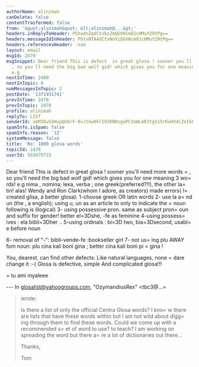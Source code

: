 ```yaml
---
authorName: alinimah
canDelete: false
contentTrasformed: false
from: '&quot;alinimah&quot; &lt;alinimah@...&gt;'
headers.inReplyToHeader: PGtwdnZqdCtxbzZmQGVHcm91cHMuY29tPg==
headers.messageIdInHeader: PGtxNTA4dCtxNnViQGVHcm91cHMuY29tPg==
headers.referencesHeader: .nan
layout: email
msgId: 2479
msgSnippet: Dear friend This is defect  in great glosa ! sooner you ll need more words
  , so you ll need the big bad wolf gid! which gives you for one meaning 3 words!
  e.g
nextInTime: 2480
nextInTopic: 0
numMessagesInTopic: 2
postDate: '1371931741'
prevInTime: 2478
prevInTopic: 2478
profile: alinimah
replyTo: LIST
senderId: x6M3OvGXHvpQU6rF-9vJtnw0klS92KNRsgaPC3oWLmR2tg515rKuHXdiZeIkFXu0FOaxGm8GrnWtZYQSY7l8x8MUKyCjqw
spamInfo.isSpam: false
spamInfo.reason: '12'
systemMessage: false
title: 'Re: 1000 glosa words'
topicId: 2478
userId: 503879723
---
```


Dear friend
This is defect  in great glosa ! sooner you'll need more words =
, so you'll need the big bad wolf gid! which gives you for one meaning 3 wo=
rds! e.g nima , nomina; lexa, verba ; one greek(preferred?!!), the other la=
tin!
alas! Wendy and Ron Clark(whom I adore, as creators)
made errors(    I=
 created glisa, a better glosa):
1-choose greek  OR latin words
2- use la a=
nd un (the , a english); using u, un as an article to only to indicate the =
noun following is illogical)
3- using possessive pron. same as subject pron=
oun and suffix for gender! better el=3Dshe, -fe as feminine
4-using possess=
ives : ela bibli=3Dher ..
5-using ordinals : bi=3D two, bia=3Dsecond, usabl=
e before noun

6- removal of "-": bibli-vende-fe :bookseller girl
7- not us=
ing plu AWAY fom noun: plu cina kali boni gina
; better cina kali  boni pi =
gina !

You, dearest, can find other defects: Like natural languages, none =
  dare change it  :-( Glosa is defective, simple And complicated glosa!!!

=
tu ami myaleee

--- In glosalist@yahoogroups.com, "OzymandiusRex" <tbc3@...=
> wrote:
>
> Is there a list of only the official Centra Glosa words? I kno=
w there are lists that have these words within but I am not wild about digg=
ing through them to find these words. Could we come up with a recommended s=
et of word to use? to teach? I am working on spreading the word but there a=
re a lot of dictionaries out there...
> 
> Thanks,
> 
> Tom
>



